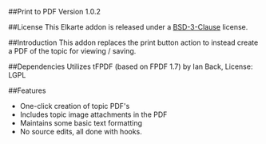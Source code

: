 ##Print to PDF Version 1.0.2

##License
This Elkarte addon is released under a [BSD-3-Clause](http://opensource.org/licenses/BSD-3-Clause) license.

##Introduction
This addon replaces the print button action to instead create a PDF of the topic for viewing / saving.

##Dependencies
Utilizes tFPDF (based on FPDF 1.7) by Ian Back, License:  LGPL    

##Features
  - One-click creation of topic PDF's
  - Includes topic image attachments in the PDF
  - Maintains some basic text formatting
  - No source edits, all done with hooks.